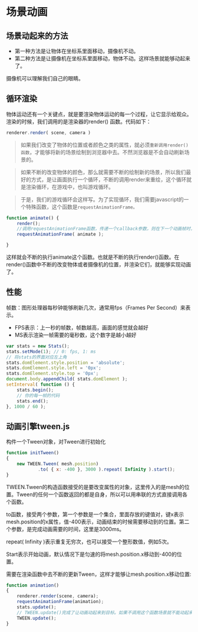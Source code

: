 # 场景动画
## 场景动起来的方法
- 第一种方法是让物体在坐标系里面移动，摄像机不动。
- 第二种方法是让摄像机在坐标系里面移动，物体不动。这样场景就能够动起来了。

摄像机可以理解我们自己的眼睛。

## 循环渲染
物体运动还有一个关键点，就是要渲染物体运动的每一个过程，让它显示给观众。渲染的时候，我们调用的是渲染器的render() 函数。代码如下：

```js
renderer.render( scene, camera )
```

> 如果我们改变了物体的位置或者颜色之类的属性，就必须`重新调用render()函数`，才能够将新的场景绘制到浏览器中去。不然浏览器是不会自动刷新场景的。

> 如果不断的改变物体的颜色，那么就需要不断的绘制新的场景，所以我们最好的方式，是让画面执行一个循环，不断的调用render来重绘，这个循环就是渲染循环，在游戏中，也叫游戏循环。

> 于是，我们的游戏循环会这样写。为了实现循环，我们需要javascript的一个特殊函数，这个函数是`requestAnimationFrame。`
```js
function animate() {
    render();
    //调用requestAnimationFrame函数，传递一个callback参数，则在下一个动画帧时，会调用callback这个函数。
    requestAnimationFrame( animate );

}
```
这样就会不断的执行animate这个函数。也就是不断的执行render()函数。在render()函数中不断的改变物体或者摄像机的位置，并渲染它们，就能够实现动画了。

## 性能
帧数：图形处理器每秒钟能够刷新几次，通常用fps（Frames Per Second）来表示。
- FPS表示：上一秒的帧数，帧数越高，画面的感觉就会越好
- MS表示渲染一帧需要的毫秒数，这个数字是越小越好

```js
var stats = new Stats();
stats.setMode(1); // 0: fps, 1: ms
// 将stats的界面对应左上角
stats.domElement.style.position = 'absolute';
stats.domElement.style.left = '0px';
stats.domElement.style.top = '0px';
document.body.appendChild( stats.domElement );
setInterval( function () {
    stats.begin();
    // 你的每一帧的代码
    stats.end();
}, 1000 / 60 );
```

## 动画引擎tween.js
构件一个Tween对象，对Tween进行初始化
```js
function initTween()
{
    new TWEEN.Tween( mesh.position)
            .to( { x: -400 }, 3000 ).repeat( Infinity ).start();
}
```
TWEEN.Tween的构造函数接受的是要改变属性的对象，这里传入的是mesh的位置。Tween的任何一个函数返回的都是自身，所以可以用串联的方式直接调用各个函数。

to函数，接受两个参数，第一个参数是一个集合，里面存放的键值对，键x表示mesh.position的x属性，值-400表示，动画结束的时候需要移动到的位置。第二个参数，是完成动画需要的时间，这里是3000ms。

repeat( Infinity )表示重复无穷次，也可以接受一个整形数值，例如5次。

Start表示开始动画，默认情况下是匀速的将mesh.position.x移动到-400的位置。

需要在渲染函数中去不断的更新Tween，这样才能够让mesh.position.x移动位置:
```js
function animation()
{
    renderer.render(scene, camera);
    requestAnimationFrame(animation);
    stats.update();
    // TWEEN.update()完成了让动画动起来到目标。如果不调用这个函数场景就不能动起来了。
    TWEEN.update();
}
```